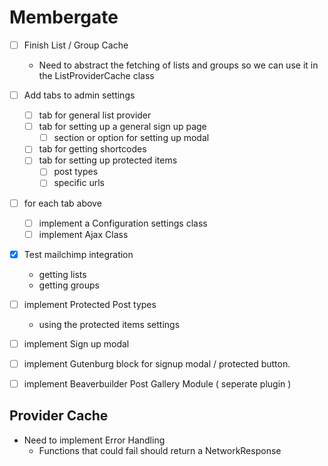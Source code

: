 # Membergate

- [ ] Finish List / Group Cache
	 - Need to abstract the fetching of lists and groups so we can use it in the ListProviderCache class
- [ ] Add tabs to admin settings
	- [ ] tab for general list provider
	- [ ] tab for setting up a general sign up page
		- [ ] section or option for setting up modal
	- [ ] tab for getting shortcodes
	- [ ] tab for setting up protected items
		- [ ] post types
		- [ ] specific urls
- [ ] for each tab above
	- [ ] implement a Configuration settings class
	- [ ] implement Ajax Class

- [x] Test mailchimp integration 
	 - getting lists
	 - getting groups
- [ ] implement Protected Post types
	- using the protected items settings
- [ ] implement Sign up modal
- [ ] implement Gutenburg block for signup modal / protected button.
- [ ] implement Beaverbuilder Post Gallery Module ( seperate plugin )

	
## Provider Cache

- Need to implement Error Handling
	- Functions that could fail should return a NetworkResponse

